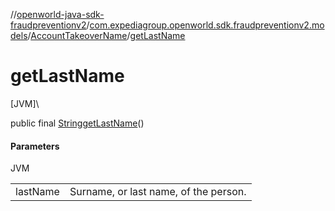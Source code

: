//[openworld-java-sdk-fraudpreventionv2](../../../index.md)/[com.expediagroup.openworld.sdk.fraudpreventionv2.models](../index.md)/[AccountTakeoverName](index.md)/[getLastName](get-last-name.md)

# getLastName

[JVM]\

public final [String](https://docs.oracle.com/javase/8/docs/api/java/lang/String.html)[getLastName](get-last-name.md)()

#### Parameters

JVM

| | |
|---|---|
| lastName | Surname, or last name, of the person. |

